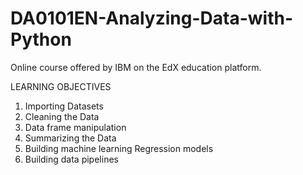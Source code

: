# DA0101EN-Analyzing-Data-with-Python

Online course offered by IBM on the EdX education platform.

LEARNING OBJECTIVES

1) Importing Datasets
2) Cleaning the Data
3) Data frame manipulation
4) Summarizing the Data
5) Building machine learning Regression models
6) Building data pipelines
